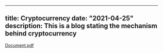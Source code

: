 
---
title: Cryptocurrency
date: "2021-04-25"
description: This is a blog stating the mechanism behind cryptocurrency
---

[Document.pdf](https://github.com/janimaharsh/janimaharsh.me/files/6835901/Document.pdf)
